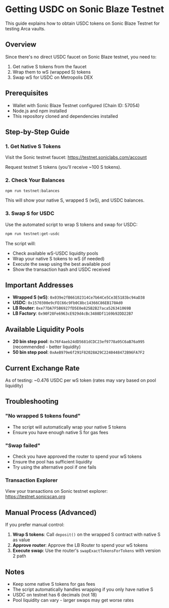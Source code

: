 # Getting USDC on Sonic Blaze Testnet

This guide explains how to obtain USDC tokens on Sonic Blaze Testnet for testing Arca vaults.

## Overview

Since there's no direct USDC faucet on Sonic Blaze testnet, you need to:
1. Get native S tokens from the faucet
2. Wrap them to wS (wrapped S) tokens
3. Swap wS for USDC on Metropolis DEX

## Prerequisites

- Wallet with Sonic Blaze Testnet configured (Chain ID: 57054)
- Node.js and npm installed
- This repository cloned and dependencies installed

## Step-by-Step Guide

### 1. Get Native S Tokens

Visit the Sonic testnet faucet: https://testnet.soniclabs.com/account

Request testnet S tokens (you'll receive ~100 S tokens).

### 2. Check Your Balances

```bash
npm run testnet:balances
```

This will show your native S, wrapped S (wS), and USDC balances.

### 3. Swap S for USDC

Use the automated script to wrap S tokens and swap for USDC:

```bash
npm run testnet:get-usdc
```

The script will:
- Check available wS-USDC liquidity pools
- Wrap your native S tokens to wS (if needed)
- Execute the swap using the best available pool
- Show the transaction hash and USDC received

## Important Addresses

- **Wrapped S (wS)**: `0x039e2fB66102314Ce7b64Ce5Ce3E5183bc94aD38`
- **USDC**: `0x1570300e9cFEC66c9Fb0C8bc14366C86EB170Ad0`
- **LB Router**: `0xe77DA7F5B6927fD5E0e825B2B27aca526341069B`
- **LB Factory**: `0x90F28Fe6963cE929d4cBc3480Df1169b92DD22B7`

## Available Liquidity Pools

- **20 bin step pool**: `0x76F4aeb24dD5681dCDC23ef9778a95C6aB76a995` (recommended - better liquidity)
- **50 bin step pool**: `0xAeB979e6f291F82028A29C2240448472B96FA7F2`

## Current Exchange Rate

As of testing: ~0.476 USDC per wS token (rates may vary based on pool liquidity)

## Troubleshooting

### "No wrapped S tokens found"
- The script will automatically wrap your native S tokens
- Ensure you have enough native S for gas fees

### "Swap failed"
- Check you have approved the router to spend your wS tokens
- Ensure the pool has sufficient liquidity
- Try using the alternative pool if one fails

### Transaction Explorer
View your transactions on Sonic testnet explorer: https://testnet.sonicscan.org

## Manual Process (Advanced)

If you prefer manual control:

1. **Wrap S tokens**: Call `deposit()` on the wrapped S contract with native S as value
2. **Approve router**: Approve the LB Router to spend your wS tokens
3. **Execute swap**: Use the router's `swapExactTokensForTokens` with version 2 path

## Notes

- Keep some native S tokens for gas fees
- The script automatically handles wrapping if you only have native S
- USDC on testnet has 6 decimals (not 18)
- Pool liquidity can vary - larger swaps may get worse rates